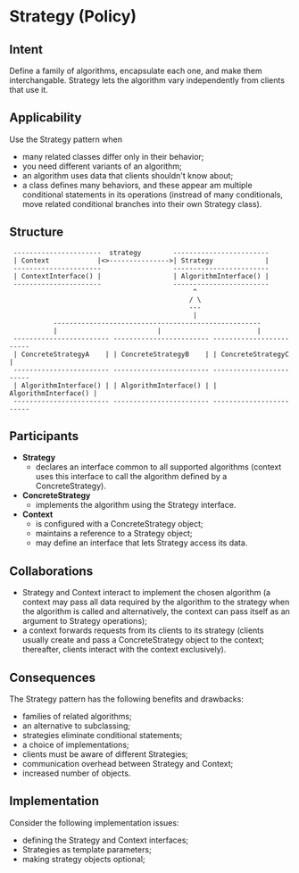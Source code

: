 Strategy (Policy)
========

Intent
------

Define a family of algorithms, encapsulate each one, and make them
interchangable. Strategy lets the algorithm vary independently from
clients that use it.


Applicability
-------------

Use the Strategy pattern when
- many related classes differ only in their behavior; 
- you need different variants of an algorithm;
- an algorithm uses data that clients shouldn't know about;
- a class defines many behaviors, and these appear am multiple 
  conditional statements in its operations
  (instread of many conditionals, move related conditional branches
   into their own Strategy class).


Structure
---------

```
 ----------------------  strategy        ------------------------ 
 | Context            |<>--------------->| Strategy             |
 ----------------------                  ------------------------
 | ContextInterface() |                  | AlgorithmInterface() |
 ----------------------                  ------------------------ 
                                              ^
                                             / \
                                             ---
                                              |
           ----------------------------------------------------
           |                         |                        |
 ------------------------ ------------------------ ------------------------
 | ConcreteStrategyA    | | ConcreteStrategyB    | | ConcreteStrategyC    |
 ------------------------ ------------------------ ------------------------
 | AlgorithmInterface() | | AlgorithmInterface() | | AlgorithmInterface() | 
 ------------------------ ------------------------ ------------------------
```
    

Participants
------------

- **Strategy**
  - declares an interface common to all supported algorithms
    (context uses this interface to call the algorithm defined by a
     ConcreteStrategy).
- **ConcreteStrategy**
  - implements the algorithm using the Strategy interface.
- **Context**
  - is configured with a ConcreteStrategy object;
  - maintains a reference to a Strategy object;
  - may define an interface that lets Strategy access its data.


Collaborations
--------------

- Strategy and Context interact to implement the chosen algorithm
  (a context may pass all data required by the algorithm to the 
   strategy when the algorithm is called and alternatively, the 
   context can pass itself as an argument to Strategy operations);
- a context forwards requests from its clients to its strategy
  (clients usually create and pass a ConcreteStrategy object 
   to the context; thereafter, clients interact with the context
   exclusively).


Consequences
------------

The Strategy pattern has the following benefits and drawbacks:
- families of related algorithms;
- an alternative to subclassing;
- strategies eliminate conditional statements;
- a choice of implementations;
- clients must be aware of different Strategies;
- communication overhead between Strategy and Context;
- increased number of objects.


Implementation
--------------

Consider the following implementation issues:
- defining the Strategy and Context interfaces;
- Strategies as template parameters; 
- making strategy objects optional;
